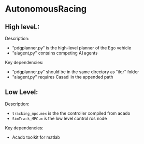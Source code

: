 # AutonomousRacing

## High leveL:

Description:
- "pdgplanner.py" is the high-level planner of the Ego vehicle
- "aiagent,py" contains competing AI agents

Key dependencies:
- "pdgplanner.py" should be in the same directory as "ilqr" folder
- "aiagent,py" requires Casadi in the appended path

## Low Level:

Description:
- `tracking_mpc.mex` is the the controller compiled from acado
- `SimTrack_MPC.m` is the low level control ros node

Key dependencies:
- Acado toolkit for matlab
